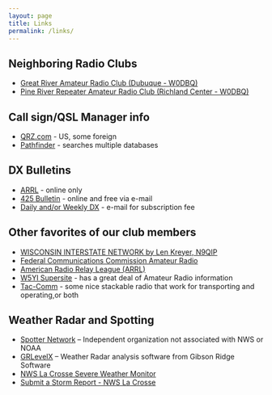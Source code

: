 ```yaml
---
layout: page
title: Links
permalink: /links/
---
```

## Neighboring Radio Clubs
- [Great River Amateur Radio Club (Dubuque - W0DBQ)](https://www.w0dbq.org/)
- [Pine River Repeater Amateur Radio Club (Richland Center - W0DBQ)](https://www.w9pvr.org/)

## Call sign/QSL Manager info
- [QRZ.com](https://www.qrz.com/) - US, some foreign
- [Pathfinder](http://www.dxlabsuite.com/pathfinder/WebClient/) -  searches multiple databases

## DX Bulletins

- [ARRL](http://www.arrl.org/w1aw-bulletins-archive-dx) - online only
- [425 Bulletin](https://www.425dxn.org/) - online and free via e-mail
- [Daily and/or Weekly DX](https://www.dailydx.com) - e-mail for subscription fee

## Other favorites of our club members

- [WISCONSIN INTERSTATE NETWORK by Len Kreyer, N9QIP](https://www.winetwork.org/)
- [Federal Communications Commission Amateur Radio](hhttps://www.fcc.gov/amateur-radio-service)
- [American Radio Relay League (ARRL)](https://www.arrl.org/)
- [W5YI Supersite](https://www.w5yi.org/) - has a great deal of Amateur Radio information
- [Tac-Comm](https://tac-comm.com) - some nice stackable radio that work for transporting and operating,or both

## Weather Radar and Spotting

- [Spotter Network](https://www.spotternetwork.org/) – Independent organization not associated with NWS or NOAA
- [GRLevelX](https://www.grlevelx.com/) – Weather Radar analysis software from Gibson Ridge Software
- [NWS La Crosse Severe Weather Monitor](https://www.weather.gov/arx/severe_monitor)
- [Submit a Storm Report - NWS La Crosse](https://www.weather.gov/crh/stormreports?sid=arx)
